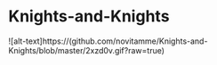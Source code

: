 # Knights-and-Knights
![alt-text]https://(github.com/novitamme/Knights-and-Knights/blob/master/2xzd0v.gif?raw=true)
